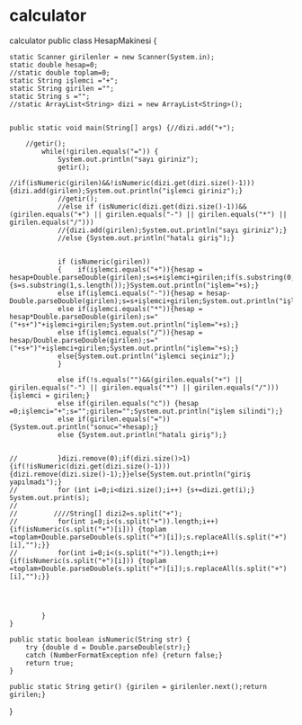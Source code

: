 # calculator
calculator
public class HesapMakinesi {
	
	
	static Scanner girilenler = new Scanner(System.in);
	static double hesap=0;
	//static double toplam=0;
	static String işlemci ="+";
	static String girilen ="";
	static String s ="";
	//static ArrayList<String> dizi = new ArrayList<String>();
	
	
	public static void main(String[] args) {//dizi.add("+");
		
		//getir();
	        while(!girilen.equals("=")) {
	        	System.out.println("sayı giriniz");
	        	getir();	
	        	//if(isNumeric(girilen)&&!isNumeric(dizi.get(dizi.size()-1))) {dizi.add(girilen);System.out.println("işlemci giriniz");}
	        	//getir();
	        	//else if (isNumeric(dizi.get(dizi.size()-1))&&(girilen.equals("+") || girilen.equals("-") || girilen.equals("*") || girilen.equals("/"))) 
	        	//{dizi.add(girilen);System.out.println("sayı giriniz");}
	        	//else {System.out.println("hatalı giriş");}
        	
	        
	        	if (isNumeric(girilen))
	        	{	 if(işlemci.equals("+")){hesap = hesap+Double.parseDouble(girilen);s=s+işlemci+girilen;if(s.substring(0,1).equals("+")) {s=s.substring(1,s.length());}System.out.println("işlem="+s);}
	        	else if(işlemci.equals("-")){hesap = hesap-Double.parseDouble(girilen);s=s+işlemci+girilen;System.out.println("işlem="+s);}	
	        	else if(işlemci.equals("*")){hesap = hesap*Double.parseDouble(girilen);s="("+s+")"+işlemci+girilen;System.out.println("işlem="+s);}
	        	else if(işlemci.equals("/")){hesap = hesap/Double.parseDouble(girilen);s="("+s+")"+işlemci+girilen;System.out.println("işlem="+s);}
	        	else{System.out.println("işlemci seçiniz");}
	        	}
	        	
	        	else if(!s.equals("")&&(girilen.equals("+") || girilen.equals("-") || girilen.equals("*") || girilen.equals("/"))) {işlemci = girilen;}
	        	else if(girilen.equals("c")) {hesap =0;işlemci="+";s="";girilen="";System.out.println("işlem silindi");}
	        	else if(girilen.equals("=")) {System.out.println("sonuc="+hesap);}
	        	else {System.out.println("hatalı giriş");}
		        	
		        	
	//	        }dizi.remove(0);if(dizi.size()>1) {if(!isNumeric(dizi.get(dizi.size()-1))) {dizi.remove(dizi.size()-1);}}else{System.out.println("giriş yapılmadı");} 
	//	        for (int i=0;i<dizi.size();i++) {s+=dizi.get(i);} System.out.print(s);
	//	        
	//	       ////String[] dizi2=s.split("+");
	//	        for(int i=0;i<(s.split("+")).length;i++) {if(isNumeric(s.split("+")[i])) {toplam =toplam+Double.parseDouble(s.split("+")[i]);s.replaceAll(s.split("+")[i],"");}}
	//	        for(int i=0;i<(s.split("+")).length;i++) {if(isNumeric(s.split("+")[i])) {toplam =toplam+Double.parseDouble(s.split("+")[i]);s.replaceAll(s.split("+")[i],"");}}
	       
	        	
	        
	        
	        }    
	}

	public static boolean isNumeric(String str) {
		try {double d = Double.parseDouble(str);} 
		catch (NumberFormatException nfe) {return false;}
		return true;
	}

	public static String getir() {girilen = girilenler.next();return girilen;}
	
	
	
}
